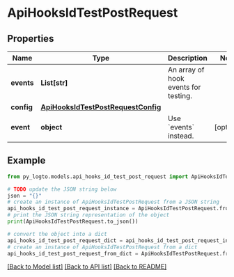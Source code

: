 # ApiHooksIdTestPostRequest


## Properties

Name | Type | Description | Notes
------------ | ------------- | ------------- | -------------
**events** | **List[str]** | An array of hook events for testing. | 
**config** | [**ApiHooksIdTestPostRequestConfig**](ApiHooksIdTestPostRequestConfig.md) |  | 
**event** | **object** | Use &#x60;events&#x60; instead. | [optional] 

## Example

```python
from py_logto.models.api_hooks_id_test_post_request import ApiHooksIdTestPostRequest

# TODO update the JSON string below
json = "{}"
# create an instance of ApiHooksIdTestPostRequest from a JSON string
api_hooks_id_test_post_request_instance = ApiHooksIdTestPostRequest.from_json(json)
# print the JSON string representation of the object
print(ApiHooksIdTestPostRequest.to_json())

# convert the object into a dict
api_hooks_id_test_post_request_dict = api_hooks_id_test_post_request_instance.to_dict()
# create an instance of ApiHooksIdTestPostRequest from a dict
api_hooks_id_test_post_request_from_dict = ApiHooksIdTestPostRequest.from_dict(api_hooks_id_test_post_request_dict)
```
[[Back to Model list]](../README.md#documentation-for-models) [[Back to API list]](../README.md#documentation-for-api-endpoints) [[Back to README]](../README.md)


